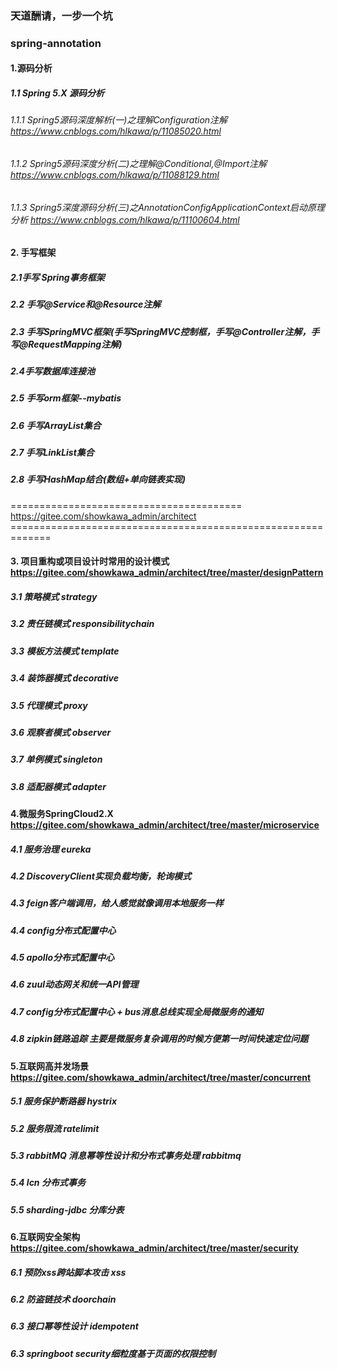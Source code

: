 ### 天道酬请，一步一个坑
### spring-annotation

#### 1.源码分析
##### 1.1 Spring 5.X 源码分析
###### 1.1.1 Spring5源码深度解析(一)之理解Configuration注解   https://www.cnblogs.com/hlkawa/p/11085020.html
###### 1.1.2 Spring5源码深度分析(二)之理解@Conditional,@Import注解   https://www.cnblogs.com/hlkawa/p/11088129.html
###### 1.1.3 Spring5深度源码分析(三)之AnnotationConfigApplicationContext启动原理分析   https://www.cnblogs.com/hlkawa/p/11100604.html

#### 2. 手写框架 
##### 2.1手写 Spring事务框架
##### 2.2 手写@Service和@Resource注解
##### 2.3 手写SpringMVC框架(手写SpringMVC控制框，手写@Controller注解，手写@RequestMapping注解)
##### 2.4手写数据库连接池
##### 2.5 手写orm框架--mybatis
##### 2.6 手写ArrayList集合
##### 2.7 手写LinkList集合
##### 2.8 手写HashMap结合(数组+单向链表实现)


======================================== https://gitee.com/showkawa_admin/architect =============================================================

#### 3. 项目重构或项目设计时常用的设计模式 https://gitee.com/showkawa_admin/architect/tree/master/designPattern
##### 3.1 策略模式 strategy
##### 3.2 责任链模式 responsibilitychain
##### 3.3 模板方法模式 template
##### 3.4 装饰器模式 decorative
##### 3.5 代理模式 proxy
##### 3.6 观察者模式 observer
##### 3.7 单例模式 singleton
##### 3.8 适配器模式 adapter

#### 4.微服务SpringCloud2.X  https://gitee.com/showkawa_admin/architect/tree/master/microservice
##### 4.1 服务治理 eureka
##### 4.2 DiscoveryClient实现负载均衡，轮询模式
##### 4.3 feign客户端调用，给人感觉就像调用本地服务一样
##### 4.4 config分布式配置中心
##### 4.5 apollo分布式配置中心
##### 4.6 zuul动态网关和统一API管理
##### 4.7 config分布式配置中心 + bus消息总线实现全局微服务的通知
##### 4.8 zipkin链路追踪 主要是微服务复杂调用的时候方便第一时间快速定位问题

#### 5.互联网高并发场景  https://gitee.com/showkawa_admin/architect/tree/master/concurrent
##### 5.1 服务保护断路器 hystrix
##### 5.2 服务限流 ratelimit
##### 5.3 rabbitMQ 消息幂等性设计和分布式事务处理 rabbitmq
##### 5.4 lcn 分布式事务
##### 5.5 sharding-jdbc 分库分表

#### 6.互联网安全架构  https://gitee.com/showkawa_admin/architect/tree/master/security
##### 6.1 预防xss跨站脚本攻击 xss
##### 6.2 防盗链技术 doorchain
##### 6.3 接口幂等性设计 idempotent
##### 6.3 springboot security细粒度基于页面的权限控制
